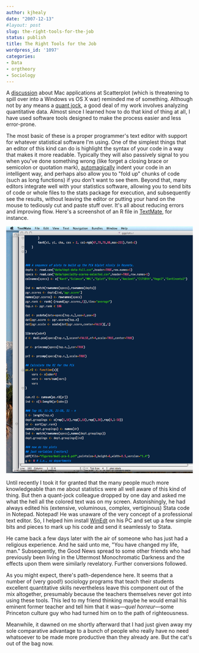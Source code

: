 ```yaml
---
author: kjhealy
date: "2007-12-13"
#layout: post
slug: the-right-tools-for-the-job
status: publish
title: The Right Tools for the Job
wordpress_id: '1097'
categories:
- Data
- orgtheory
- Sociology
---
```


A [discussion](http://scatter.wordpress.com/2007/12/13/little-black-corvette) about Mac applications at Scatterplot (which is threatening to spill over into a Windows vs OS X war) reminded me of something. Although not by any means a [quant jock](http://scatter.wordpress.com/2007/11/26/querying-quants-a-triptych/), a good deal of my work involves analyzing quantitative data. Almost since I learned how to do that kind of thing at all, I have used software tools designed to make the process easier and less error-prone.

The most basic of these is a proper programmer's text editor with support for whatever statistical software I'm using. One of the simplest things that an editor of this kind can do is highlight the syntax of your code in a way that makes it more readable. Typically they will also passively signal to you when you've done something wrong (like forget a closing brace or semicolon or quotation mark), [automagically](http://en.wiktionary.org/wiki/automagical) indent your code in an intelligent way, and perhaps also allow you to "fold up" chunks of code (such as long functions) if you don't want to see them. Beyond that, many editors integrate well with your statistics software, allowing you to send bits of code or whole files to the stats package for execution, and subsequently see the results, without leaving the editor or putting your hand on the mouse to tediously cut and paste stuff over. It's all about reducing errors and improving flow. Here's a screenshot of an R file in [TextMate](http://macromates.com/), for instance.

[![Editing Code](textmate-shot.png)](textmate-shot.png)

Until recently I took it for granted that the many people much more knowledgeable than me about statistics were all well aware of this kind of thing. But then a quant-jock colleague dropped by one day and asked me what the hell all the colored text was on my screen. Astonishingly, he had always edited his (extensive, voluminous, complex, vertiginous) Stata code in Notepad. Notepad! He was unaware of the very concept of a professional text editor. So, I helped him install [WinEdt](http://www.winedt.com/) on his PC and set up a few simple bits and pieces to mark up his code and send it seamlessly to Stata.

He came back a few days later with the air of someone who has just had a religious experience. And he said unto me, "You have changed my life, man." Subsequently, the Good News spread to some other friends who had previously been living in the Uttermost Monochromatic Darkness and the effects upon them were similarly revelatory. Further conversions followed.

As you might expect, there's path-dependence here. It seems that a number of (very good!) sociology programs that teach their students excellent quantitative skills nevertheless leave this component out of the mix altogether, presumably because the teachers themselves never got into using these tools. This led to my friend thinking maybe he would email his eminent former teacher and tell him that it was—*quel horreur*—some Princeton culture guy who had turned him on to the path of righteousness.

Meanwhile, it dawned on me shortly afterward that I had just given away my sole comparative advantage to a bunch of people who really have no need whatsoever to be made more productive than they already are. But the cat's out of the bag now.
